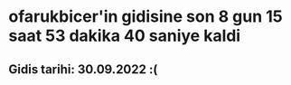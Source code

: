 # ofarukbicer'in gidisine son 8 gun 15 saat 53 dakika 40 saniye kaldi

## Gidis tarihi: 30.09.2022 :(